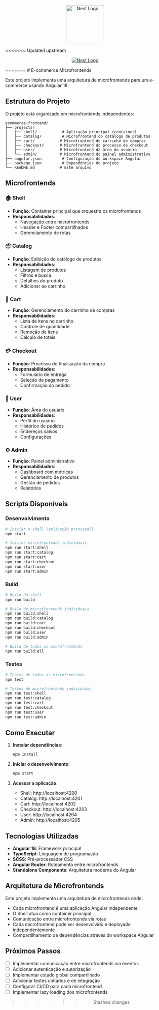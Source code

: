 <p align="center">
  <a href="http://nestjs.com/" target="blank"><img src="https://ik.imagekit.io/Victorliradev/github/angular-logo_ma3uN7TuE.png?updatedAt=1752626403736" width="120" alt="Nest Logo" /></a>
</p>

<<<<<<< Updated upstream
<p align="center">
  <a href="http://nestjs.com/" target="blank"><img src="https://ik.imagekit.io/Victorliradev/randoom/Captura%20de%20Tela%202025-08-13%20a%CC%80s%2011.05.55_DQqctQrNr.png?updatedAt=1755094043148"  alt="Nest Logo" /></a>
</p>
=======
# E-commerce Microfrontends

Este projeto implementa uma arquitetura de microfrontends para um e-commerce usando Angular 18.

## Estrutura do Projeto

O projeto está organizado em microfrontends independentes:

```
ecommerce-frontend/
├── projects/
│   ├── shell/           # Aplicação principal (container)
│   ├── catalog/         # Microfrontend do catálogo de produtos
│   ├── cart/           # Microfrontend do carrinho de compras
│   ├── checkout/       # Microfrontend do processo de checkout
│   ├── user/           # Microfrontend da área do usuário
│   └── admin/          # Microfrontend do painel administrativo
├── angular.json         # Configuração do workspace Angular
├── package.json         # Dependências do projeto
└── README.md           # Este arquivo
```

## Microfrontends

### 🏠 Shell
- **Função**: Container principal que orquestra os microfrontends
- **Responsabilidades**: 
  - Navegação entre microfrontends
  - Header e Footer compartilhados
  - Gerenciamento de rotas

### 📦 Catalog
- **Função**: Exibição do catálogo de produtos
- **Responsabilidades**:
  - Listagem de produtos
  - Filtros e busca
  - Detalhes do produto
  - Adicionar ao carrinho

### 🛒 Cart
- **Função**: Gerenciamento do carrinho de compras
- **Responsabilidades**:
  - Lista de itens no carrinho
  - Controle de quantidade
  - Remoção de itens
  - Cálculo de totais

### 💳 Checkout
- **Função**: Processo de finalização da compra
- **Responsabilidades**:
  - Formulário de entrega
  - Seleção de pagamento
  - Confirmação do pedido

### 👤 User
- **Função**: Área do usuário
- **Responsabilidades**:
  - Perfil do usuário
  - Histórico de pedidos
  - Endereços salvos
  - Configurações

### ⚙️ Admin
- **Função**: Painel administrativo
- **Responsabilidades**:
  - Dashboard com métricas
  - Gerenciamento de produtos
  - Gestão de pedidos
  - Relatórios

## Scripts Disponíveis

### Desenvolvimento
```bash
# Iniciar o shell (aplicação principal)
npm start

# Iniciar microfrontends individuais
npm run start:shell
npm run start:catalog
npm run start:cart
npm run start:checkout
npm run start:user
npm run start:admin
```

### Build
```bash
# Build do shell
npm run build

# Build de microfrontends individuais
npm run build:shell
npm run build:catalog
npm run build:cart
npm run build:checkout
npm run build:user
npm run build:admin

# Build de todos os microfrontends
npm run build:all
```

### Testes
```bash
# Testes de todos os microfrontends
npm test

# Testes de microfrontends individuais
npm run test:shell
npm run test:catalog
npm run test:cart
npm run test:checkout
npm run test:user
npm run test:admin
```

## Como Executar

1. **Instalar dependências**:
   ```bash
   npm install
   ```

2. **Iniciar o desenvolvimento**:
   ```bash
   npm start
   ```

3. **Acessar a aplicação**:
   - Shell: http://localhost:4200
   - Catalog: http://localhost:4201
   - Cart: http://localhost:4202
   - Checkout: http://localhost:4203
   - User: http://localhost:4204
   - Admin: http://localhost:4205

## Tecnologias Utilizadas

- **Angular 18**: Framework principal
- **TypeScript**: Linguagem de programação
- **SCSS**: Pré-processador CSS
- **Angular Router**: Roteamento entre microfrontends
- **Standalone Components**: Arquitetura moderna do Angular

## Arquitetura de Microfrontends

Este projeto implementa uma arquitetura de microfrontends onde:

- Cada microfrontend é uma aplicação Angular independente
- O Shell atua como container principal
- Comunicação entre microfrontends via rotas
- Cada microfrontend pode ser desenvolvido e deployado independentemente
- Compartilhamento de dependências através do workspace Angular

## Próximos Passos

- [ ] Implementar comunicação entre microfrontends via eventos
- [ ] Adicionar autenticação e autorização
- [ ] Implementar estado global compartilhado
- [ ] Adicionar testes unitários e de integração
- [ ] Configurar CI/CD para cada microfrontend
- [ ] Implementar lazy loading dos microfrontends
>>>>>>> Stashed changes
